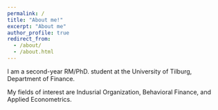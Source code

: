 ```yaml
---
permalink: /
title: "About me!"
excerpt: "About me"
author_profile: true
redirect_from: 
  - /about/
  - /about.html
---
```


I am a second-year RM/PhD. student at the University of Tilburg, Department of Finance.

My fields of interest are Indusrial Organization, Behavioral Finance, and Applied Econometrics.


